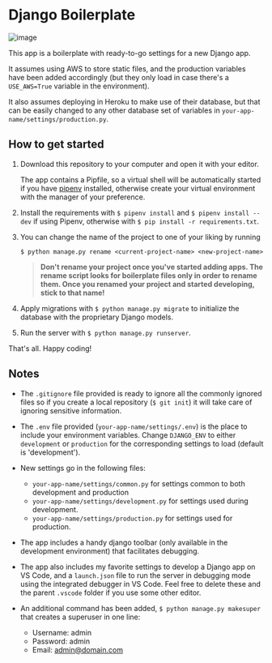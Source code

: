 
# Django Boilerplate

![image](https://res.cloudinary.com/gbrachetta/image/upload/v1607301400/oob_bfglzw.jpg)

This app is a boilerplate with ready-to-go settings for a new Django app.

It assumes using AWS to store static files, and the production variables have been added accordingly (but they only load in case there's a `USE_AWS=True` variable in the environment).

It also assumes deploying in Heroku to make use of their database, but that can be easily changed to any other database set of variables in `your-app-name/settings/production.py`.

## How to get started

1. Download this repository to your computer and open it with your editor.

   The app contains a Pipfile, so a virtual shell will be automatically started if you have [pipenv](https://pipenv.pypa.io/en/latest/) installed, otherwise create your virtual environment with the manager of your preference.

2. Install the requirements with `$ pipenv install` and `$ pipenv install --dev` if using Pipenv, otherwise with `$ pip install -r requirements.txt`.

3. You can change the name of the project to one of your liking by running

    `$ python manage.py rename <current-project-name> <new-project-name>`

    > **Don't rename your project once you've started adding apps. The rename script looks for boilerplate files only in order to rename them. Once you renamed your project and started developing, stick to that name!**

4. Apply migrations with `$ python manage.py migrate` to initialize the database with the proprietary Django models.

5. Run the server with `$ python manage.py runserver`.

That's all. Happy coding!

## Notes

- The `.gitignore` file provided is ready to ignore all the commonly ignored files so if you create a local repository (`$ git init`) it will take care of ignoring sensitive information.

- The `.env` file provided (`your-app-name/settings/.env`) is the place to include your environment variables. Change `DJANGO_ENV` to either `development` or `production` for the corresponding settings to load (default is 'development').

- New settings go in the following files:

  - `your-app-name/settings/common.py` for settings common to both development and production
  - `your-app-name/settings/development.py` for settings used during development.
  - `your-app-name/settings/production.py` for settings used for production.

- The app includes a handy django toolbar (only available in the development environment) that facilitates debugging.

- The app also includes my favorite settings to develop a Django app on VS Code, and a `launch.json` file to run the server in debugging mode using the integrated debugger in VS Code. Feel free to delete these and the parent `.vscode` folder if you use some other editor.

- An additional command has been added, `$ python manage.py makesuper` that creates a superuser in one line:

  - Username: admin
  - Password: admin
  - Email: admin@domain.com

